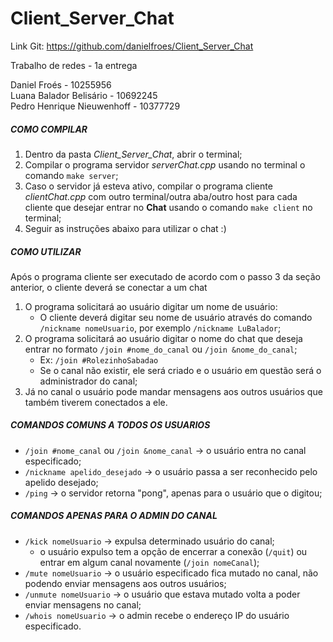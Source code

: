 # Client_Server_Chat


Link Git:
https://github.com/danielfroes/Client_Server_Chat

Trabalho de redes - 1a entrega

Daniel Froés - 10255956<br>
Luana Balador Belisário - 10692245<br>
Pedro Henrique Nieuwenhoff - 10377729

##### COMO COMPILAR

1. Dentro da pasta _Client_Server_Chat_, abrir o terminal;
2. Compilar o programa servidor _serverChat.cpp_ usando no terminal o comando ```make server```;
3. Caso o servidor já esteva ativo, compilar o programa cliente _clientChat.cpp_ com outro terminal/outra aba/outro host para cada cliente que desejar entrar no **Chat** usando o comando ```make client``` no terminal;
4. Seguir as instruções abaixo para utilizar o chat :)

##### COMO UTILIZAR
Após o programa cliente ser executado de acordo com o passo 3 da seção anterior, o cliente deverá se conectar a um chat
1. O programa solicitará ao usuário digitar um nome de usuário:
   - O cliente deverá digitar seu nome de usuário através do comando ```/nickname nomeUsuario```, por exemplo ```/nickname LuBalador```;
2. O programa solicitará ao usuário digitar o nome do chat que deseja entrar no formato ```/join #nome_do_canal``` ou ```/join &nome_do_canal```;
   - Ex: ```/join #RolezinhoSabadao```
   - Se o canal não existir, ele será criado e o usuário em questão será o administrador do canal;
3. Já no canal o usuário pode mandar mensagens aos outros usuários que também tiverem conectados a ele.

##### COMANDOS COMUNS A TODOS OS USUARIOS
- ```/join #nome_canal``` ou ```/join &nome_canal``` -> o usuário entra no canal especificado;
- ```/nickname apelido_desejado``` -> o usuário passa a ser reconhecido pelo apelido desejado;
- ```/ping``` -> o servidor retorna "pong", apenas para o usuário que o digitou;

##### COMANDOS APENAS PARA O ADMIN DO CANAL
- ```/kick nomeUsuario``` -> expulsa determinado usuário do canal;
  - o usuário expulso tem a opção de encerrar a conexão (```/quit```) ou entrar em algum canal novamente (```/join nomeCanal```);
- ```/mute nomeUsuario``` -> o usuário especificado fica mutado no canal, não podendo enviar mensagens aos outros usuários;
- ```/unmute nomeUsuario``` -> o usuário que estava mutado volta a poder enviar mensagens no canal;
- ```/whois nomeUsuario``` -> o admin recebe o endereço IP do usuário especificado.
